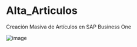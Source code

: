 # Alta_Articulos
Creación Masiva de Artículos en SAP Business One

![image](https://github.com/Braian29/Alta_Articulos/assets/103294297/7fcc5e8c-8009-4f61-ada6-ea3d825d23a0)
